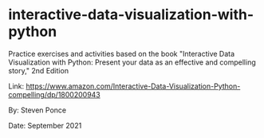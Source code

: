 # interactive-data-visualization-with-python

Practice exercises and activities based on the book "Interactive Data Visualization with Python: Present your data as an effective and compelling story," 2nd Edition

Link: https://www.amazon.com/Interactive-Data-Visualization-Python-compelling/dp/1800200943

By: Steven Ponce

Date: September 2021
